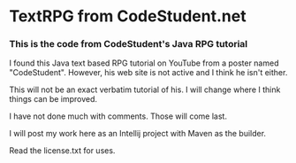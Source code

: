 # TextRPG from CodeStudent.net

### This is the code from CodeStudent's Java RPG tutorial

I found this Java text based RPG tutorial on YouTube from a poster named "CodeStudent". However, his web site is not active and I think he isn't either.

This will not be an exact verbatim tutorial of his.  I will change where I think things can be improved.  

I have not done much with comments.  Those will come last.

I will post my work here as an Intellij project with Maven as the builder.

Read the license.txt for uses.
